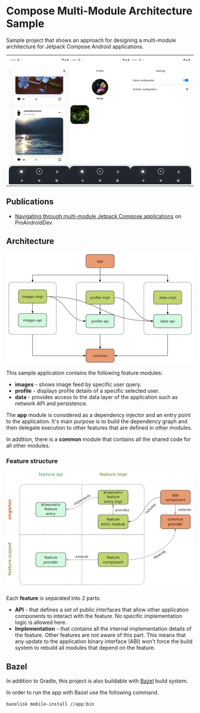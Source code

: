 # Compose Multi-Module Architecture Sample
Sample project that shows an approach for designing a multi-module architecture for Jetpack Compose
Android applications.

<div>
  <table><tr><td>
    <img align="center" src="cover.jpg" alt="App screenshots" width="650">
  </td></tr></table>
</div>

## Publications
- [Navigating through multi-module Jetpack Compose applications](https://proandroiddev.com/6c9a31fa12b6)
on ProAndroidDev
  
## Architecture

<div>
  <img align="center" src="app_arch.png" alt="Architecture" width="640">
</div>

This sample application contains the following feature modules:

- **images** - shows image feed by specific user query.
- **profile** - displays profile details of a specific selected user.
- **data** - provides access to the data layer of the application such as network API and persistence.

The **app** module is considered as a dependency injector and an entry point to the application. It's main purpose is to build the dependency graph and then delegate execution to other features that are defined in other modules.

In addition, there is a **common** module that contains all the shared code for all other modules.

### Feature structure

<div>
  <img align="center" src="feature_arch.png" alt="Feature Structure" width="640">
</div>

Each **feature** is separated into 2 parts:

- **API** - that defines a set of public interfaces that allow other application components to interact with the feature. No specific implementation logic is allowed here.
- **Implementation** - that contains all the internal implementation details of the feature. Other features are not aware of this part. This means that any update to the application binary interface (ABI) won't force the build system to rebuild all modules that depend on the feature.

## Bazel
In addition to Gradle, this project is also buildable with [Bazel](https://bazel.build/) build system.

In order to run the app with Bazel use the following command.
```shell
bazelisk mobile-install //app:bin
```
